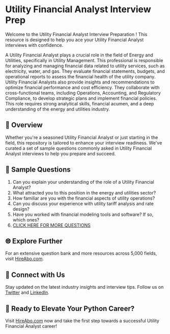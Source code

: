# Utility Financial Analyst Interview Prep

Welcome to the Utility Financial Analyst Interview Preparation ! This resource is designed to help you ace your Utility Financial Analyst interviews with confidence.

A Utility Financial Analyst plays a crucial role in the field of Energy and Utilities, specifically in Utility Management. This professional is responsible for analyzing and managing financial data related to utility services, such as electricity, water, and gas. They evaluate financial statements, budgets, and operational reports to assess the financial health of the utility company. Utility Financial Analysts also provide insights and recommendations to optimize financial performance and cost efficiency. They collaborate with cross-functional teams, including Operations, Accounting, and Regulatory Compliance, to develop strategic plans and implement financial policies. This role requires strong analytical skills, financial acumen, and a deep understanding of the energy and utilities industry.

## 🚀 Overview

Whether you're a seasoned Utility Financial Analyst or just starting in the field, this repository is tailored to enhance your interview readiness. We've curated a set of sample questions commonly asked in Utility Financial Analyst interviews to help you prepare and succeed.

## 📝 Sample Questions

1. Can you explain your understanding of the role of a Utility Financial Analyst?
2. What attracted you to this position in the energy and utilities sector?
3. How familiar are you with the financial aspects of utility operations?
4. Can you discuss your experience with utility tariff analysis and rate design?
5. Have you worked with financial modeling tools and software? If so, which ones?
6. [CLICK HERE FOR MORE QUESTIONS](https://hireabo.com/job/20_2_9/Utility%20Financial%20Analyst)

## 🌐 Explore Further

For an extensive question bank and more resources across 5,000 fields, visit [HireAbo.com](https://www.hireabo.com).

## 📱 Connect with Us

Stay updated on the latest industry insights and interview tips. Follow us on [Twitter](https://twitter.com/hireabo) and [LinkedIn](https://www.linkedin.com/in/hire-abo-3609972a8/).

## 🚀 Ready to Elevate Your Python Career?

Visit [HireAbo.com](https://www.hireabo.com) now and take the first step towards a successful Utility Financial Analyst career!